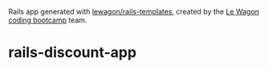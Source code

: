 Rails app generated with [lewagon/rails-templates](https://github.com/lewagon/rails-templates), created by the [Le Wagon coding bootcamp](https://www.lewagon.com) team.
# rails-discount-app

